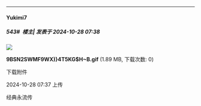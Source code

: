 ﻿
*****

####  Yukimi7  
##### 543#         楼主| 发表于 2024-10-28 07:38

<img src="https://img.saraba1st.com/forum/202410/27/233757q82ixxxq02rmuuxu.gif" referrerpolicy="no-referrer">

<strong>9BSN2SWMF9WX)}4T5KG$H~B.gif</strong> (1.89 MB, 下载次数: 0)

下载附件

2024-10-28 07:37 上传

经典永流传

